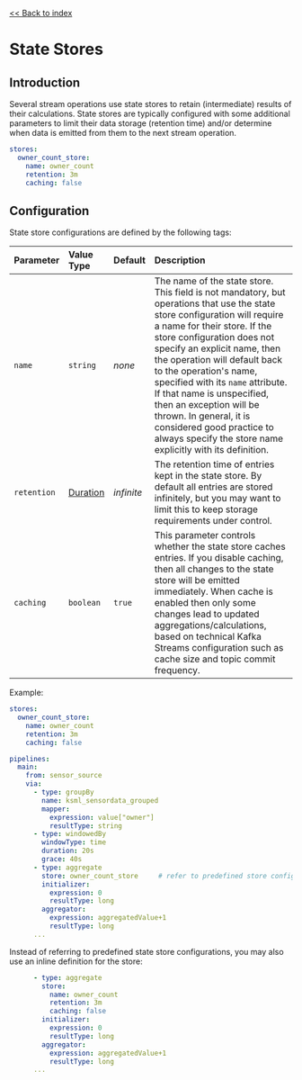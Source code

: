 [<< Back to index](index.md)

# State Stores

[Duration]: types.md#duration

## Introduction

Several stream operations use state stores to retain (intermediate) results of their calculations.
State stores are typically configured with some additional parameters to limit their data storage
(retention time) and/or determine when data is emitted from them to the next stream
operation.

```yaml
stores:
  owner_count_store:
    name: owner_count
    retention: 3m
    caching: false
```

## Configuration

State store configurations are defined by the following tags:

|Parameter|Value Type|Default|Description
|:---|:---|:---|:---
|`name`|`string`|_none_|The name of the state store. This field is not mandatory, but operations that use the state store configuration will require a name for their store. If the store configuration does not specify an explicit name, then the operation will default back to the operation's name, specified with its `name` attribute. If that name is unspecified, then an exception will be thrown. In general, it is considered good practice to always specify the store name explicitly with its definition.
|`retention`|[Duration]|_infinite_|The retention time of entries kept in the state store. By default all entries are stored infinitely, but you may want to limit this to keep storage requirements under control.
|`caching`|`boolean`|`true`|This parameter controls whether the state store caches entries. If you disable caching, then all changes to the state store will be emitted immediately. When cache is enabled then only some changes lead to updated aggregations/calculations, based on technical Kafka Streams configuration such as cache size and topic commit frequency.

Example:
```yaml
stores:
  owner_count_store:
    name: owner_count
    retention: 3m
    caching: false

pipelines:
  main:
    from: sensor_source
    via:
      - type: groupBy
        name: ksml_sensordata_grouped
        mapper:
          expression: value["owner"]
          resultType: string
      - type: windowedBy
        windowType: time
        duration: 20s
        grace: 40s
      - type: aggregate
        store: owner_count_store     # refer to predefined store configuration above
        initializer:
          expression: 0
          resultType: long
        aggregator:
          expression: aggregatedValue+1
          resultType: long
      ...
```

Instead of referring to predefined state store configurations, you may also use an inline definition for the store:
```yaml
      - type: aggregate
        store:
          name: owner_count
          retention: 3m
          caching: false
        initializer:
          expression: 0
          resultType: long
        aggregator:
          expression: aggregatedValue+1
          resultType: long
      ...
```
